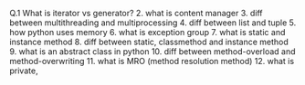 Q.1 What is iterator vs generator?
2. what is content manager
3. diff between multithreading and multiprocessing
4. diff between list and tuple
5. how python uses memory
6. what is exception group
7. what is static and instance method
8. diff between static, classmethod and instance method
9. what is an abstract class in python
10. diff between method-overload and method-overwriting
11. what is MRO (method resolution method)
12. what is private,